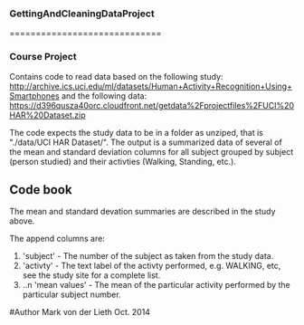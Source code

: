 ### GettingAndCleaningDataProject
=============================

### Course Project
Contains code to read data based on the following study:
http://archive.ics.uci.edu/ml/datasets/Human+Activity+Recognition+Using+Smartphones
and the following data:
https://d396qusza40orc.cloudfront.net/getdata%2Fprojectfiles%2FUCI%20HAR%20Dataset.zip

The code expects the study data to be in a folder as unziped, that is "./data/UCI HAR Dataset/".
The output is a summarized data of several of the mean and standard deviation columns for all subject grouped by subject (person studied) and their activties (Walking, Standing, etc.).

## Code book
The mean and standard devation summaries are described in the study above.

The append columns are:

1.  'subject' - The number of the subject as taken from the study data.
2.  'activty' - The text label of the activty performed, e.g. WALKING, etc, see the study site for a complete list.
3.  ..n 'mean values' - The mean of the particular activity performed by the particular subject number.

#Author
Mark von der Lieth
Oct. 2014
